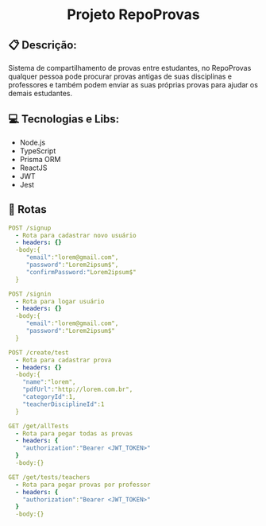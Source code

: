 # <p align="center">Projeto RepoProvas</p>


## :clipboard: Descrição:
Sistema de compartilhamento de provas entre estudantes, no RepoProvas qualquer pessoa pode procurar provas antigas de suas disciplinas e professores e também
podem enviar as suas próprias provas para ajudar os demais estudantes.


## :computer: Tecnologias e Libs:
- Node.js
- TypeScript
- Prisma ORM
- ReactJS
- JWT
- Jest   

## :rocket: Rotas
```yml
POST /signup
  - Rota para cadastrar novo usuário
  - headers: {}
  -body:{
     "email":"lorem@gmail.com",
     "password":"Lorem2ipsum$",
     "confirmPassword:"Lorem2ipsum$"
  }
```

```yml
POST /signin
  - Rota para logar usuário
  - headers: {}
  -body:{
     "email":"lorem@gmail.com",
     "password":"Lorem2ipsum$"
  }
```

```yml
POST /create/test
  - Rota para cadastrar prova
  - headers: {}
  -body:{
    "name":"lorem",
    "pdfUrl":"http://lorem.com.br",
    "categoryId":1,
    "teacherDisciplineId":1
  }
```
```yml
GET /get/allTests
  - Rota para pegar todas as provas
  - headers: {
    "authorization":"Bearer <JWT_TOKEN>"
  }
  -body:{}
```
```yml
GET /get/tests/teachers
  - Rota para pegar provas por professor
  - headers: {
    "authorization":"Bearer <JWT_TOKEN>"
  }
  -body:{}
```
